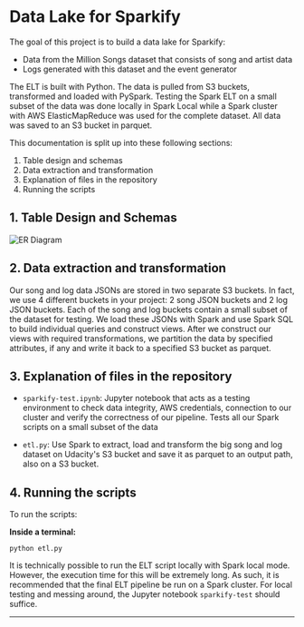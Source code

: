 # Data Lake for Sparkify

The goal of this project is to build a data lake for Sparkify:

* Data from the Million Songs dataset that consists of song and artist data
* Logs generated with this dataset and the event generator

The ELT is built with Python. The data is pulled from S3 buckets, transformed and loaded with PySpark. Testing the Spark ELT on a small subset of the data was done locally in Spark Local while a Spark cluster with AWS ElasticMapReduce was used for the complete dataset. All data was saved to an S3 bucket in parquet. 

This documentation is split up into these following sections:

1. Table design and schemas
2. Data extraction and transformation
3. Explanation of files in the repository
4. Running the scripts

## 1. Table Design and Schemas

![ER Diagram](https://i.imgur.com/OIJFx5n.png)

## 2. Data extraction and transformation

Our song and log data JSONs are stored in two separate S3 buckets. In fact, we use 4 different buckets in your project: 2 song JSON buckets and 2 log JSON buckets. Each of the song and log buckets contain a small subset of the dataset for testing. We load these JSONs with Spark and use Spark SQL to build individual queries and construct views. After we construct our views with required transformations, we partition the data by specified attributes, if any and write it back to a specified S3 bucket as parquet.


## 3. Explanation of files in the repository


* `sparkify-test.ipynb`: Jupyter notebook that acts as a testing environment to check data integrity, AWS credentials, connection to our cluster and verify the correctness of our pipeline. Tests all our Spark scripts on a small subset of the data

* `etl.py`: Use Spark to extract, load and transform the big song and log dataset on Udacity's S3 bucket and save it as parquet to an output path, also on a S3 bucket.

## 4. Running the scripts

To run the scripts:

**Inside a terminal:**

```
python etl.py
```

It is technically possible to run the ELT script locally with Spark local mode. However, the execution time for this will be extremely long. As such, it is recommended that the final ELT pipeline be run on a Spark cluster. For local testing and messing around, the Jupyter notebook `sparkify-test` should suffice.

----
